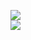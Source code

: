[![](https://img.shields.io/badge/Made%20With-Github%20Spray-lightgrey.svg?style=for-the-badge&logo=github)](https://github.com/Annihil/github-spray#5903)  
[![](https://i.imgur.com/2DrTn0Z.gif)](https://github.com/Annihil/github-spray)